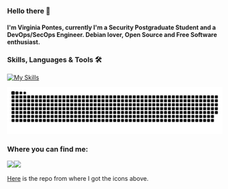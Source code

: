 ### Hello there 👋

#### I'm Virginia Pontes, currently I'm a Security Postgraduate Student and a DevOps/SecOps Engineer. Debian lover, Open Source and Free Software enthusiast.

### Skills, Languages & Tools 🛠

[![My Skills](https://go-skill-icons.vercel.app/api/icons?i=aws,gcp,azure,github,githubactions,terraform,yaml,linux,bash,terminal,kubernetes,docker,git,grafana,prometheus,zabbix,kali,raspberrypi,nginx,npm,py,ansible,debian,md,vscodium,chromium,chatgpt,tor&perline=4)](https://skillicons.dev)  
  

![Snake animation](https://raw.githubusercontent.com/vlpontes/vlpontes/output/github-contribution-grid-snake-dark.svg)
     

### Where you can find me:
<img align="left" src="https://github.com/vlpontes/gitprofile-vlpontes/blob/main/images/girl-cyber.png">  

<a href="https://www.linkedin.com/in/virginia-pontes/" target="_blank">
    <img src="https://go-skill-icons.vercel.app/api/icons?i=linkedin" />
</a>




<a href="https://github.com/LelouchFR/skill-icons" target="_blank">Here</a> is the repo from where I got the icons above.
